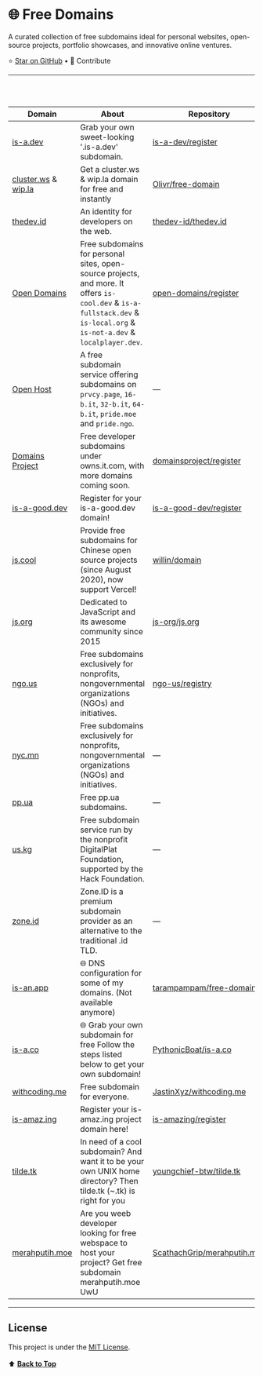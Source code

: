 <!-- data:start -->

# 🌐 Free Domains
A curated collection of free subdomains ideal for personal websites, open-source projects, portfolio showcases, and innovative online ventures.

⭐ [Star on GitHub](https://github.com/harys722/free-domains)
&bull;
🤝 Contribute

<hr />
<br />
<br />

<!-- START LIST -->
 | Domain | About | Repository | Availability | 
 |--------|-------|------------|----------------|
 | [is-a.dev](https://www.is-a.dev/) | Grab your own sweet-looking '.is-a.dev' subdomain. | [is-a-dev/register](https://github.com/is-a-dev/register) | ✅ |
 | [cluster.ws](https://cluster.ws/) & [wip.la](https://wip.la/) | Get a cluster.ws & wip.la domain for free and instantly | [Olivr/free-domain](https://github.com/Olivr/free-domain) | ✅ |
 | [thedev.id](https://thedev.id/) | An identity for developers on the web. | [thedev-id/thedev.id](https://github.com/thedev-id/thedev.id) | ✅ |
 | [Open Domains](https://open-domains.net) | Free subdomains for personal sites, open-source projects, and more. It offers `is-cool.dev` & `is-a-fullstack.dev` & `is-local.org` & `is-not-a.dev` & `localplayer.dev`. | [open-domains/register](https://github.com/open-domains/register) | ✅ |
 | [Open Host](https://registry.openhost.uk/) | A free subdomain service offering subdomains on `prvcy.page`, `16-b.it`, `32-b.it`, `64-b.it`, `pride.moe` and `pride.ngo`. | — | ✅ |
 | [Domains Project](https://getyourfree.space/) | Free developer subdomains under owns.it.com, with more domains coming soon. | [domainsproject/register](https://github.com/domainsproject/register) | ✅ |
 | [is-a-good.dev](https://is-a-good.dev/) | Register for your is-a-good.dev domain! | [is-a-good-dev/register](https://github.com/is-a-good-dev/register) | ✅ | 
 | [js.cool](https://js.cool/)| Provide free subdomains for Chinese open source projects (since August 2020), now support Vercel! | [willin/domain](https://github.com/willin/domain) | ✅ | 
 | [js.org](https://js.org/) | Dedicated to JavaScript and its awesome community since 2015 | [js-org/js.org](https://github.com/js-org/js.org) | ✅ |
 | [ngo.us](https://nic.ngo.us/) | Free subdomains exclusively for nonprofits, nongovernmental organizations (NGOs) and initiatives. | [ngo-us/registry](https://github.com/ngo-us/registry) | ✅ |
 | [nyc.mn](https://dot.nyc.mn/) | Free subdomains exclusively for nonprofits, nongovernmental organizations (NGOs) and initiatives. | — | ✅ |
 | [pp.ua](https://pp.ua/) | Free pp.ua subdomains. | — | ✅ |
 | [us.kg](https://nic.us.kg/) | Free subdomain service run by the nonprofit DigitalPlat Foundation, supported by the Hack Foundation.	| — | ✅ |
 | [zone.id](https://zone.id/) | Zone.ID is a premium subdomain provider as an alternative to the traditional .id TLD. | — | ✅ |
 | [is-an.app](https://is-an.app/) |  🌐 DNS configuration for some of my domains. (Not available anymore) | [tarampampam/free-domains](https://github.com/tarampampam/free-domains) | ❌  |
 | [is-a.co](https://is-a.co/) | 🌐 Grab your own subdomain for free Follow the steps listed below to get your own subdomain! | [PythonicBoat/is-a.co](https://github.com/PythonicBoat/is-a.co) | ❌ |
 | [withcoding.me](http://withcoding.me/) | Free subdomain for everyone. | [JastinXyz/withcoding.me](https://github.com/JastinXyz/withcoding.me) | ❌ |
 | [is-amaz.ing](https://is-amaz.ing) | Register your is-amaz.ing project domain here! | [is-amazing/register](https://github.com/is-amazing/register) | ❌ |
 | [tilde.tk](https://tilde.tk/) | In need of a cool subdomain? And want it to be your own UNIX home directory? Then tilde.tk (~.tk) is right for you | [youngchief-btw/tilde.tk](https://github.com/youngchief-btw/tilde.tk) | ❌ |
 | [merahputih.moe](https://Merahputih.moe/) | Are you weeb developer looking for free webspace to host your project? Get free subdomain merahputih.moe UwU | [ScathachGrip/merahputih.moe](https://github.com/ScathachGrip/merahputih.moe) | ❌ |

 <!-- END LIST -->


<hr>

## License
This project is under the [MIT License](LICENSE).
<br>
<br>
⬆️ [**Back to Top**](#free-domains)
